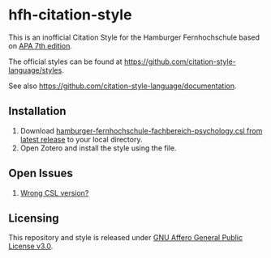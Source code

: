 # hfh-citation-style

This is an inofficial Citation Style for the Hamburger Fernhochschule based on [APA 7th edition](http://www.zotero.org/styles/apa-single-spaced).

The official styles can be found at https://github.com/citation-style-language/styles.

See also https://github.com/citation-style-language/documentation.

## Installation

1. Download [hamburger-fernhochschule-fachbereich-psychology.csl from latest release](https://github.com/kimayoi72/hfh-citation-style/releases/latest) to your local directory.
2. Open Zotero and install the style using the file.

## Open Issues

1. [Wrong CSL version?](https://github.com/kimayoi72/hfh-citation-style/issues/1)

## Licensing

This repository and style is released under [GNU Affero General Public License v3.0](https://github.com/kimayoi72/hfh-citation-style/blob/main/LICENSE).
